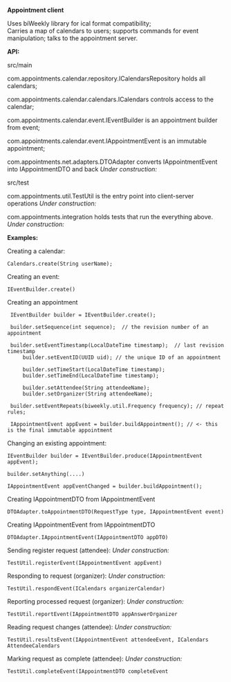 **Appointment client**

Uses biWeekly library for ical format compatibility;  
Carries a map of calendars to users; supports commands for event manipulation; talks to the appointment server.

**API:**

  src/main
  
com.appointments.calendar.repository.ICalendarsRepository holds all calendars;

com.appointments.calendar.calendars.ICalendars controls access to the calendar;

com.appointments.calendar.event.IEventBuilder is an appointment builder from event;

com.appointments.calendar.event.IAppointmentEvent is an immutable appointment;

com.appointments.net.adapters.DTOAdapter converts IAppointmentEvent into IAppointmentDTO and back  *Under construction:*

  src/test
  
com.appointments.util.TestUtil is the entry point into client-server operations *Under construction:*

com.appointments.integration holds tests that run the everything above.  *Under construction:*


**Examples:**

Creating a calendar:

  `Calendars.create(String userName);`
  
Creating an event:

  `IEventBuilder.create()`
  
Creating an appointment
   
   ```
    IEventBuilder builder = IEventBuilder.create();
   
    builder.setSequence(int sequence);	// the revision number of an appointment
		
    builder.setEventTimestamp(LocalDateTime timestamp);  // last revision timestamp 
		builder.setEventID(UUID uid); // the unique ID of an appointment
		
		builder.setTimeStart(LocalDateTime timestamp);
		builder.setTimeEnd(LocalDateTime timestamp);
		
		builder.setAttendee(String attendeeName);
		builder.setOrganizer(String attendeeName);
		
    builder.setEventRepeats(biweekly.util.Frequency frequency); // repeat rules;
    
    IAppointmentEvent appEvent = builder.buildAppointment(); // <- this is the final immutable appointment
``` 
    
Changing an existing appointment:

   ```
   IEventBuilder builder = IEventBuilder.produce(IAppointmentEvent appEvent);
    
   builder.setAnything(....)
   
   IAppointmentEvent appEventChanged = builder.buildAppointment();
   ```
    
Creating IAppointmentDTO from IAppointmentEvent

   `DTOAdapter.toAppointmentDTO(RequestType type, IAppointmentEvent event)`
   
Creating IAppointmentEvent from IAppointmentDTO

   `DTOAdapter.IAppointmentEvent(IAppointmentDTO appDTO)`

Sending register request (attendee): *Under construction:*

   `TestUtil.registerEvent(IAppointmentEvent appEvent)`

Responding to request (organizer): *Under construction:*

   `TestUtil.respondEvent(ICalendars organizerCalendar)`

Reporting processed request (organizer): *Under construction:*

   `TestUtil.reportEvent(IAppointmentDTO appAnswerOrganizer`

Reading request changes (attendee): *Under construction:*

   `TestUtil.resultsEvent(IAppointmentEvent attendeeEvent, ICalendars AttendeeCalendars`

Marking request as complete (attendee): *Under construction:*

   `TestUtil.completeEvent(IAppointmentDTO completeEvent`


